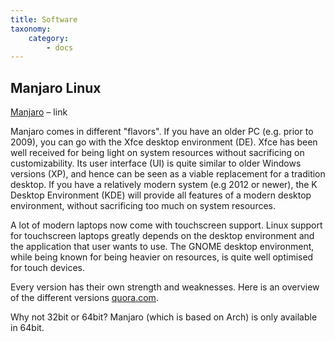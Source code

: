 ```yaml
---
title: Software
taxonomy:
    category:
        - docs
---
```


## Manjaro Linux

[Manjaro](https://manjaro.org/get-manjaro/) – link

Manjaro comes in different "flavors". If you have an older PC (e.g. prior to 2009), you can go with the Xfce desktop environment (DE). Xfce has been well received for being light on system resources without sacrificing on customizability. Its user interface (UI) is quite similar to older Windows versions (XP), and hence can be seen as a viable replacement for a tradition desktop. If you have a relatively modern system (e.g 2012 or newer), the K Desktop Environment (KDE) will provide all features of a modern desktop environment, without sacrificing too much on system resources. 

A lot of modern laptops now come with touchscreen support. Linux support for touchscreen laptops greatly depends on the desktop environment and the application that user wants to use. The GNOME desktop environment, while being known for being heavier on resources, is quite well optimised for touch devices. 

Every version has their own strength and weaknesses. Here is an overview of the different versions [quora.com](https://www.quora.com/Is-there-a-good-comparison-between-Cinnamon-Xfce-KDE-and-MATE-Which-one-should-I-choose).

Why not 32bit or 64bit? Manjaro (which is based on Arch) is only available in 64bit.